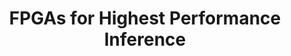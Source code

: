 ---
categories:
- bkk19
description: GPUs are often used to accelerate machine learning inference as they
  offer improvements in performance over standard processors. FPGAs, however, have
  unique capabilities that offer performance advantages over both CPUs and GPUs. This
  session will introduce those capabilities and explore some metrics.
image:
  featured: 'true'
  path: /assets/images/featured-images/bkk19/BKK19-321.png
session_attendee_num: '2'
session_id: BKK19-321
session_room: Session Room 3 (Lotus 10)
session_slot:
  end_time: '2019-04-03 14:25:00'
  start_time: '2019-04-03 14:00:00'
session_speakers:
- speaker_bio: Experienced Staff Product Engineer with a demonstrated history of working
    in the semiconductors industry. Skilled in EDA, RTL Coding, Embedded Linux, SystemVerilog,
    and Application-Specific Integrated Circuits (ASIC). Strong marketing professional
    with a BSEE focused in Electrical Engineering from Drexel University.
  speaker_company: Xilinx
  speaker_image: /assets/images/speakers/bkk19/craig-abramson.jpg
  speaker_location: ''
  speaker_name: Craig Abramson
  speaker_position: Xilinx Technical Marketing
  speaker_username: abramson3
session_track: Machine Learning/AI
tag: session
tags:
- IoT and Embedded
title: FPGAs for Highest Performance Inference
---